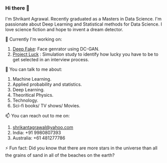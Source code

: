 ### Hi there 👋


I'm Shrikant Agrawal. Recently graduated as a Masters in Data Science. I'm passionate about Deep Learning and Statistical methods for Data Science. I love science fiction and hope to invent a dream detector. 



🔭 Currently I'm working on:

1. <a href="https://github.com/agrawal-s/Deepfake_DCGAN/blob/main/DC_GAN_Readme.md" target="_blank" >Deep Fake</a>: Face genrator using DC-GAN.
2. <a href="https://github.com/agrawal-s/Project_Luck" target="_blank" >Project Luck</a> : Simulation study to identify how lucky you have to be to get selected in an interview process.

💬 You can talk to me about:
1. Machine Learning.
2. Applied probability and statistics.
3. Deep Learning.
4. Theoritical Physics.
5. Technology.
6. Sci-fi books/ TV shows/ Movies.



📫 You can reach out to me on:

1. shrikantagrawal@yahoo.com
2. India: +91 9980807393
3. Australia: +61 481277786

⚡ Fun fact: Did you know that there are more stars in the universe than all the grains of sand in all of the beaches on the earth? 

